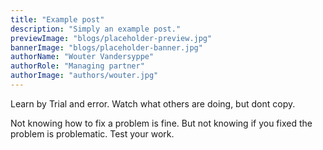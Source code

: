 ```yaml
---
title: "Example post"
description: "Simply an example post."
previewImage: "blogs/placeholder-preview.jpg"
bannerImage: "blogs/placeholder-banner.jpg"
authorName: "Wouter Vandersyppe"
authorRole: "Managing partner"
authorImage: "authors/wouter.jpg"
---
```


Learn by Trial and error. Watch what others are doing, but dont copy.

Not knowing how to fix a problem is fine. But not knowing if you fixed the
problem is problematic. Test your work.
